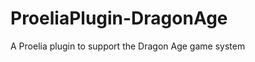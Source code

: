 ProeliaPlugin-DragonAge
=======================

A Proelia plugin to support the Dragon Age game system
